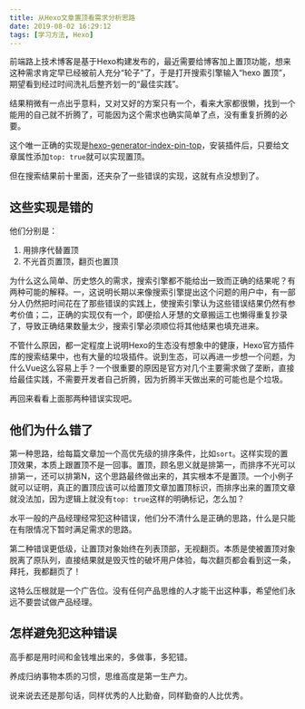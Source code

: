 ```yaml
---
title: 从Hexo文章置顶看需求分析思路
date: 2019-08-02 16:29:12
tags: [学习方法, Hexo]
---
```


前端路上技术博客是基于Hexo构建发布的，最近需要给博客加上置顶功能，想来这种需求肯定早已经被前人充分“轮子”了，于是打开搜索引擎输入“hexo 置顶”，期望看到经过时间洗礼后整齐划一的“最佳实践”。

结果稍微有一点出乎意料，又对又好的方案只有一个，看来大家都很懒，找到一个能用的自己就不折腾了，可能因为这个需求也确实简单了点，没有重复折腾的必要。

<!-- more -->

这个唯一正确的实现是[hexo-generator-index-pin-top](https://github.com/netcan/hexo-generator-index-pin-top)，安装插件后，只要给文章属性添加`top: true`就可以实现置顶。

但在搜索结果前十里面，还夹杂了一些错误的实现，这就有点没想到了。

## [](#这些实现是错的 "这些实现是错的")这些实现是错的

他们分别是：

1. 用排序代替置顶
2. 不光首页置顶，翻页也置顶

为什么这么简单、历史悠久的需求，搜索引擎都不能给出一致而正确的结果呢？有两种可能的解释。一，这说明长期以来像搜索引擎提出这个问题的用户中，有一部分人仍然把时间花在了那些错误的实践上，使搜索引擎认为这些错误结果仍然有参考价值；二，正确的实现仅有一个，即便拾人牙慧的文章搬运工也懒得重复抄录了，导致正确结果数量太少，搜索引擎必须顺位将其他结果也填充进来。

不管什么原因，都一定程度上说明Hexo的生态没有想象中的健康，Hexo官方插件库的搜索结果中，也有大量的垃圾插件。说到生态，可以再进一步想一个问题，为什么Vue这么容易上手？一个很重要的原因是官方对几个主要需求做了垄断，直接给最佳实践，不需要开发者自己折腾，因为折腾半天做出来的可能也是个垃圾。

再回来看看上面那两种错误实现吧。

## [](#他们为什么错了 "他们为什么错了")他们为什么错了

第一种思路，给每篇文章加一个高优先级的排序条件，比如`sort`。这样实现的置顶效果，本质上跟置顶不是一回事。置顶，顾名思义就是排第一，而排序不光可以排第一，还可以排第N，这个思路最终做出来的，其实根本不是置顶。一个小例子就可以证明，真正的置顶应该可以给置顶文章加置顶标识，而排序出来的置顶文章就没法加，因为逻辑上就没有`top: true`这样的明确标记，怎么加？

水平一般的产品经理经常犯这种错误，他们分不清什么是正确的思路，什么是只能在有限情况下暂时满足需求的思路。

第二种错误更低级，让置顶对象始终在列表顶部，无视翻页。本质是使被置顶对象脱离了原队列，直接结果就是毁灭性的破坏用户体验，每次翻页都会看到这一条，拜托，我都翻页了！

这特么压根就是一个广告位。没有任何产品思维的人才能干出这种事，希望他们永远不要尝试做产品经理。

## [](#怎样避免犯这种错误 "怎样避免犯这种错误")怎样避免犯这种错误

高手都是用时间和金钱堆出来的，多做事，多犯错。

养成归纳事物本质的习惯，思维高度是第一生产力。

说来说去还是那句话，同样优秀的人比勤奋，同样勤奋的人比优秀。
